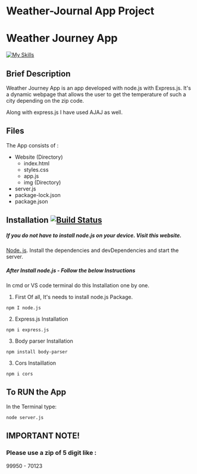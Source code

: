# Weather-Journal App Project

# Weather Journey App

[![My Skills](https://skillicons.dev/icons?i=express,nodejs,js,css,html&theme=light)](https://skillicons.dev)

## Brief Description

Weather Journey App is an app developed with node.js with Express.js.
It's a dynamic webpage that allows the user to get the temperature of such a city depending on the zip code.

Along with express.js I have used AJAJ as well.

## Files

The App consists of :

- Website (Directory)
  - index.html
  - styles.css
  - app.js
  - img (Directory)
- server.js
- package-lock.json
- package.json

## Installation [![Build Status](https://travis-ci.org/joemccann/dillinger.svg?branch=master)](https://travis-ci.org/joemccann/dillinger)

##### If you do not have to install node.js on your device. Visit this website.

[Node. js](https://nodejs.org/).
Install the dependencies and devDependencies and start the server.

##### After Install node.js - Follow the below Instructions

In cmd or VS code terminal do this Installation one by one.

1.  First Of all, It's needs to install node.js Package.

```
npm I node.js
```

2. Express.js Installation

```
npm i express.js
```

3. Body parser Installation

```
npm install body-parser
```

3. Cors Instaillation

```
npm i cors
```

## To RUN the App

In the Terminal type:

```
node server.js
```

## IMPORTANT NOTE!

### Please use a zip of 5 digit like :

99950 -
70123

